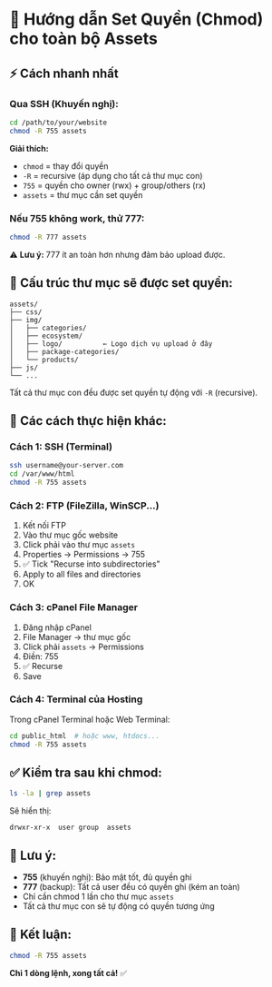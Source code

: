 # 🚀 Hướng dẫn Set Quyền (Chmod) cho toàn bộ Assets

## ⚡ Cách nhanh nhất

### Qua SSH (Khuyến nghị):
```bash
cd /path/to/your/website
chmod -R 755 assets
```

**Giải thích:**
- `chmod` = thay đổi quyền
- `-R` = recursive (áp dụng cho tất cả thư mục con)
- `755` = quyền cho owner (rwx) + group/others (rx)
- `assets` = thư mục cần set quyền

### Nếu 755 không work, thử 777:
```bash
chmod -R 777 assets
```
⚠️ **Lưu ý:** 777 ít an toàn hơn nhưng đảm bảo upload được.

## 📂 Cấu trúc thư mục sẽ được set quyền:
```
assets/
├── css/
├── img/
│   ├── categories/
│   ├── ecosystem/
│   ├── logo/          ← Logo dịch vụ upload ở đây
│   ├── package-categories/
│   └── products/
├── js/
└── ...
```

Tất cả thư mục con đều được set quyền tự động với `-R` (recursive).

## 🎯 Các cách thực hiện khác:

### Cách 1: SSH (Terminal)
```bash
ssh username@your-server.com
cd /var/www/html
chmod -R 755 assets
```

### Cách 2: FTP (FileZilla, WinSCP...)
1. Kết nối FTP
2. Vào thư mục gốc website
3. Click phải vào thư mục `assets`
4. Properties → Permissions → 755
5. ✅ Tick "Recurse into subdirectories"
6. Apply to all files and directories
7. OK

### Cách 3: cPanel File Manager
1. Đăng nhập cPanel
2. File Manager → thư mục gốc
3. Click phải `assets` → Permissions
4. Điền: 755
5. ✅ Recurse
6. Save

### Cách 4: Terminal của Hosting
Trong cPanel Terminal hoặc Web Terminal:
```bash
cd public_html  # hoặc www, htdocs...
chmod -R 755 assets
```

## ✅ Kiểm tra sau khi chmod:
```bash
ls -la | grep assets
```
Sẽ hiển thị:
```
drwxr-xr-x  user group  assets
```

## 📝 Lưu ý:
- **755** (khuyến nghị): Bảo mật tốt, đủ quyền ghi
- **777** (backup): Tất cả user đều có quyền ghi (kém an toàn)
- Chỉ cần chmod 1 lần cho thư mục `assets`
- Tất cả thư mục con sẽ tự động có quyền tương ứng

## 🎯 Kết luận:
```bash
chmod -R 755 assets
```
**Chỉ 1 dòng lệnh, xong tất cả!** ✅

